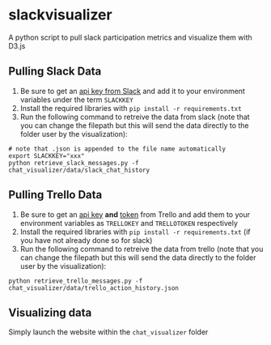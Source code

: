 # slackvisualizer

A python script to pull slack participation metrics and visualize them with D3.js

## Pulling Slack Data

1. Be sure to get an [api key from Slack](https://api.slack.com/custom-integrations/legacy-tokens) and add it to your environment variables under the term `SLACKKEY`
2. Install the required libraries with `pip install -r requirements.txt`
3. Run the following command to retreive the data from slack (note that you can change the filepath but this will send the data directly to the folder user by the visualization):
```
# note that .json is appended to the file name automatically
export SLACKKEY="xxx"
python retrieve_slack_messages.py -f chat_visualizer/data/slack_chat_history
```

## Pulling Trello Data
1. Be sure to get an [api key](https://trello.com/app-key) **and** [token](https://trello.com/app-key) from Trello and add them to your environment variables as `TRELLOKEY` and `TRELLOTOKEN` respectively
2. Install the required libraries with `pip install -r requirements.txt` (if you have not already done so for slack)
3. Run the following command to retreive the data from trello (note that you can change the filepath but this will send the data directly to the folder user by the visualization):
```
python retrieve_trello_messages.py -f chat_visualizer/data/trello_action_history.json
```

## Visualizing data
Simply launch the website within the `chat_visualizer` folder
